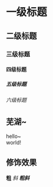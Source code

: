 # 一级标题
## 二级标题
### 三级标题
#### 四级标题
##### 五级标题
###### 六级标题

## 芜湖~
  hello~<br>world!

## 修饰效果

  **粗**
  *斜*
  ***粗斜***
